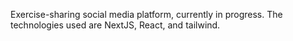 Exercise-sharing social media platform, currently in progress.
The technologies used are NextJS, React, and tailwind. 
